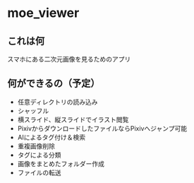 # moe_viewer

## これは何

スマホにある二次元画像を見るためのアプリ

## 何ができるの（予定）

+ 任意ディレクトリの読み込み
+ シャッフル
+ 横スライド、縦スライドでイラスト閲覧
+ PixivからダウンロードしたファイルならPixivへジャンプ可能
+ AIによるタグ付け＆検索
+ 重複画像削除
+ タグによる分類
+ 画像をまとめたフォルダー作成
+ ファイルの転送
